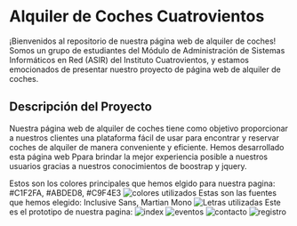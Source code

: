 # Alquiler de Coches Cuatrovientos

¡Bienvenidos al repositorio de nuestra página web de alquiler de coches! Somos un grupo de estudiantes del Módulo de Administración de Sistemas Informáticos en Red (ASIR) del Instituto Cuatrovientos, y estamos emocionados de presentar nuestro proyecto de página web de alquiler de coches.

## Descripción del Proyecto

Nuestra página web de alquiler de coches tiene como objetivo proporcionar a nuestros clientes una plataforma fácil de usar para encontrar y reservar coches de alquiler de manera conveniente y eficiente. Hemos desarrollado esta página web Ppara brindar la mejor experiencia posible a nuestros usuarios gracias a nuestros conocimientos de boostrap y jquery.

Estos son los colores principales que hemos elgido para nuestra pagina: #C1F2FA, #ABDED8, #C9F4E3
![colores utilizados](https://github.com/asierls/Trabajo1conAimar2/assets/img/COLORES.png)
Estas son las fuentes que hemos elegido: Inclusive Sans, Martian Mono
![Letras utilizadas](https://github.com/asierls/Trabajo1conAimar2/assets/img/letras.png)
Este es el prototipo de nuestra pagina:
![index](https://github.com/asierls/Trabajo1conAimar2/assets/img/INDEX.png)
![eventos](https://github.com/asierls/Trabajo1conAimar2/assets/img/eventos2.png)
![contacto](https://github.com/asierls/Trabajo1conAimar2/assets/img/contacto.png)
![registro](https://github.com/asierls/Trabajo1conAimar2/assets/img/registro.png)


